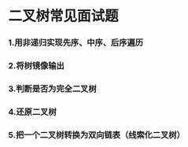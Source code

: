# 二叉树常见面试题
### 1.用非递归实现先序、中序、后序遍历
### 2.将树镜像输出
### 3.判断是否为完全二叉树
### 4.还原二叉树
### 5.把一个二叉树转换为双向链表（线索化二叉树）
